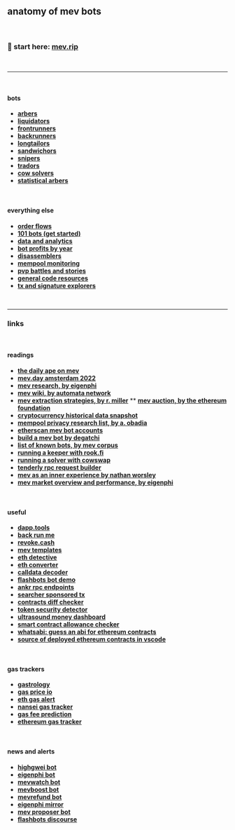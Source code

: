 ## anatomy of mev bots

<br>

### 🚨 start here: **[mev.rip](https://mev.rip/)**

<br>

---

<br>

#### bots

* **[arbers](bots/arbers.md)**
* **[liquidators](bots/liquidators.md)**
* **[frontrunners](bots/frontrunners.md)**
* **[backrunners](bots/backrunners.md)**
* **[longtailors](bots/longtailors.md)**
* **[sandwichors](bots/sandwichors.md)**
* **[snipers](bots/snipers.md)**
* **[tradors](bots/tradors.md)**
* **[cow solvers](bots/cow-solvers.md)**
* **[statistical arbers](bots/stat-arbers.md)**

<br>

#### everything else



* **[order flows](order_flows)**
* **[101 bots (get started)](bots/101.md)**
* **[data and analytics](https://github.com/go-outside-labs/mev-toolkit/tree/main/MEV_searchers/data_and_analytics)**
* **[bot profits by year](profits)**
* **[disassemblers](disassemblers)**
* **[mempool monitoring](mempool_monitoring)**
* **[pvp battles and stories](pvp_war)**
* **[general code resources](code_resources)**
* **[tx and signature explorers](https://github.com/go-outside-labs/mev-toolkit/tree/main/MEV_searchers/tx_and_signature_explorers)**



<br>

---

### links

<br>

#### readings


* **[the daily ape on mev](https://thedailyape.notion.site/MEV-8713cb4c2df24f8483a02135d657a221)**
* **[mev.day amsterdam 2022](https://mevday.org/)**
* **[mev research, by eigenphi](https://www.eigenphi.io/mev/research)**
* **[mev wiki, by automata network](https://www.mev.wiki/)**
* **[mev extraction strategies, by r. miller](https://docs.google.com/presentation/d/1YVFLnh_MnDtDDQjucW-UKxLD28iGlyi_Pj1ri_hGqRs/edit#slide=id.g124f588a727_0_51)**
** **[mev auction, by the ethereum foundation](https://ethresear.ch/t/mev-auction-auctioning-transaction-ordering-rights-as-a-solution-to-miner-extractable-value/6788)**
* **[cryptocurrency historical data snapshot](https://coinmarketcap.com/historical/)**
* **[mempool privacy research list, by a. obadia](https://collective.flashbots.net/t/bookmarks-relevant-for-mempool-privacy-researchers/1091)**
* **[etherscan mev bot accounts](https://etherscan.io/accounts/label/mev-bot)**
* **[build a mev bot by degatchi](https://www.degatchi.com/articles/how-to-build-a-mev-bot)**
* **[list of known bots, by mev corpus](https://github.com/manifoldfinance/mev-corpus/blob/master/packages/known-bots/lib/known-bots.js)**
* **[running a keeper with rook.fi](https://docs.rook.fi/reference/integrate/run-a-keeper)**
* **[running a solver with cowswap](https://mirror.xyz/steinkirch.eth/s_RwnRgJvK_6fLYPyav7lFT3Zs4W4ZvYwp-AM9EbuhQ)**
* **[tenderly rpc request builder](https://dashboard.tenderly.co/json-rpc-request-builder)**
* **[mev as an inner experience by nathan worsley](https://www.youtube.com/watch?v=9iHlyaRsgYI)**
* **[mev market overview and performance, by eigenphi](https://beta.eigenphi.io/)**

<br>

#### useful


* **[dapp.tools](https://dapp.tools/)**
* **[back run me](https://backrunme.com/swap)**
* **[revoke.cash](https://revoke.cash/)**
* **[mev templates](https://github.com/degatchi/mev-template-rs)**
* **[eth detective](https://www.ethtective.com/address/)**
* **[eth converter](https://eth-converter.com/)**
* **[calldata decoder](https://tools.deth.net/calldata-decoder)**
* **[flashbots bot demo](https://github.com/0xblocks/flashbots-demo)**
* **[ankr rpc endpoints](https://www.ankr.com/rpc/)**
* **[searcher sponsored tx](https://github.com/flashbots/searcher-sponsored-tx)**
* **[contracts diff checker](https://etherscan.io/contractdiffchecker)**
* **[token security detector](https://gopluslabs.io/token-security/)**
* **[ultrasound money dashboard](https://ultrasound.money/)**
* **[smart contract allowance checker](https://app.unrekt.net/)**
* **[whatsabi: guess an abi for ethereum contracts](https://github.com/shazow/whatsabi)**
* **[source of deployed ethereum contracts in vscode](https://github.com/dethcrypto/dethcode)**

<br>

#### gas trackers


* **[gastrology](https://dethgasstation.eth.link/)**
* **[gas price io](https://www.gasprice.io/)**
* **[eth gas alert](https://ethgasalerts.xyz/)**
* **[nansei gas tracker](https://pro.nansen.ai/gas-tracker)**
* **[gas fee prediction](https://www.blocknative.com/gas-estimator)**
* **[ethereum gas tracker](https://www.useweb3.xyz/gas)**

<br>

#### news and alerts 


* **[highgwei bot](https://twitter.com/HighGwei)**
* **[eigenphi bot](https://twitter.com/EigenPhi_Alert)**
* **[mevwatch bot](https://twitter.com/mevwatchbot)**
* **[mevboost bot](https://twitter.com/MevBoostBot)**
* **[mevrefund bot](https://twitter.com/MevRefund)**
* **[eigenphi mirror](https://mirror.xyz/0xc19565163aFdEe3783FC970E4Bd0275B11848d34)**
* **[mev proposer bot](https://twitter.com/mevproposerbot)**
* **[flashbots discourse](https://collective.flashbots.net/)**


